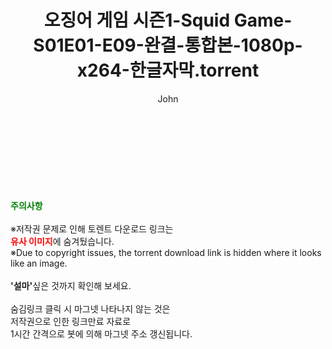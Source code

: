 ﻿---
layout: post
title:  "오징어 게임 시즌1-Squid Game-S01E01-E09-완결-통합본-1080p-x264-한글자막.torrent"
author: John
categories: [ 넷플릭스 ]
tags: [  ]
image:  
description: "오징어 게임 시즌1-Squid Game-S01E01-E09-완결-통합본-1080p-x264-한글자막 torrent 정보 공유"
toc: true
toc_sticky: true
---

<br>

    
<br><br><br>
<p data-ke-size="size16"><b><span style="color: green;">주의사항</span></b><br /><br />※저작권 문제로 인해 토렌트 다운로드 링크는<br /><b><span style="color: red;">유사 이미지</span></b>에 숨겨뒀습니다.<br />※Due to copyright issues, the torrent download link is hidden where it looks like an image.<br /><br /><b>'설마'</b>싶은 것까지 확인해 보세요.<br /><br />숨김링크 클릭 시 마그넷 나타나지 않는 것은<br />저작권으로 인한 링크만료 자료로<br />1시간 간격으로 봇에 의해 마그넷 주소 갱신됩니다.</p>
